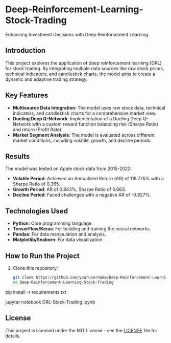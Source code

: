 # Deep-Reinforcement-Learning-Stock-Trading
Enhancing Investment Decisions with Deep Reinforcement Learning

## Introduction
This project explores the application of deep reinforcement learning (DRL) for stock trading. By integrating multiple data sources like raw stock prices, technical indicators, and candlestick charts, the model aims to create a dynamic and adaptive trading strategy.

## Key Features
- **Multisource Data Integration**: The model uses raw stock data, technical indicators, and candlestick charts for a comprehensive market view.
- **Dueling Deep Q-Network**: Implementation of a Dueling Deep Q-Network with a custom reward function balancing risk (Sharpe Ratio) and return (Profit Rate).
- **Market Segment Analysis**: The model is evaluated across different market conditions, including volatile, growth, and decline periods.

## Results
The model was tested on Apple stock data from 2015-2022:
- **Volatile Period**: Achieved an Annualized Return (AR) of 118.775% with a Sharpe Ratio of 0.365.
- **Growth Period**: AR of 0.843%, Sharpe Ratio of 0.063.
- **Decline Period**: Faced challenges with a negative AR of -0.927%.

## Technologies Used
- **Python**: Core programming language.
- **TensorFlow/Keras**: For building and training the neural networks.
- **Pandas**: For data manipulation and analysis.
- **Matplotlib/Seaborn**: For data visualization.

## How to Run the Project
1. Clone this repository:
   ```bash
   git clone https://github.com/yourusername/Deep-Reinforcement-Learning-Stock-Trading.git
   cd Deep-Reinforcement-Learning-Stock-Trading

pip install -r requirements.txt

jupyter notebook DRL-Stock-Trading.ipynb

## License
This project is licensed under the MIT License - see the [LICENSE](LICENSE) file for details.